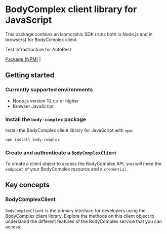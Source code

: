 # BodyComplex client library for JavaScript

This package contains an isomorphic SDK (runs both in Node.js and in browsers) for BodyComplex client.

Test Infrastructure for AutoRest

[Package (NPM)](https://www.npmjs.com/package/body-complex) |

## Getting started

### Currently supported environments

- Node.js version 10.x.x or higher
- Browser JavaScript


### Install the `body-complex` package

Install the BodyComplex client library for JavaScript with `npm`:

```bash
npm install body-complex
```

### Create and authenticate a `BodyComplexClient`

To create a client object to access the BodyComplex API, you will need the `endpoint` of your BodyComplex resource and a `credential`.
## Key concepts

### BodyComplexClient

`BodyComplexClient` is the primary interface for developers using the BodyComplex client library. Explore the methods on this client object to understand the different features of the BodyComplex service that you can access.

